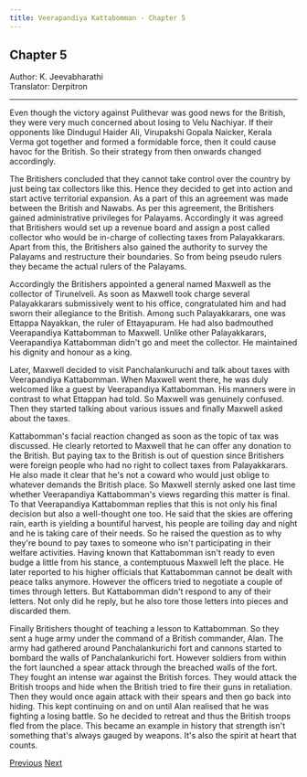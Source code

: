 ```yaml
---
title: Veerapandiya Kattabomman - Chapter 5
---
```


## Chapter 5
Author: K. Jeevabharathi  
Translator: Derpitron

---

Even though the victory against Pulithevar was good news for the British, they were very much concerned about losing to Velu Nachiyar. If their opponents like Dindugul Haider Ali, Virupakshi Gopala Naicker, Kerala Verma got together and formed a formidable force, then it could cause havoc for the British. So their strategy from then onwards changed accordingly.

The Britishers concluded that they cannot take control over the country by just being tax collectors like this. Hence they decided to get into action and start active territorial expansion. As a part of this an agreement was made between the British and Nawabs. As per this agreement, the Britishers gained administrative privileges for Palayams. Accordingly it was agreed that Britishers would set up a revenue board and assign a post called collector who would be in-charge of collecting taxes from Palayakkarars. Apart from this, the Britishers also gained the authority to survey the Palayams and restructure their boundaries. So from being pseudo rulers they became the actual rulers of the Palayams.

Accordingly the Britishers appointed a general named Maxwell as the collector of Tirunelveli. As soon as Maxwell took charge several Palayakkarars submissively went to his office, congratulated him and had sworn their allegiance to the British. Among such Palayakkarars, one was Ettappa Nayakkan, the ruler of Ettayapuram. He had also badmouthed Veerapandiya Kattabomman to Maxwell. Unlike other Palayakkarars, Veerapandiya Kattabomman didn't go and meet the collector. He maintained his dignity and honour as a king.

Later, Maxwell decided to visit Panchalankuruchi and talk about taxes with Veerapandiya Kattabomman. When Maxwell went there, he was duly welcomed like a guest by Veerapandiya Kattabomman. His manners were in contrast to what Ettappan had told. So Maxwell was genuinely confused. Then they started talking about various issues and finally Maxwell asked about the taxes.

Kattabomman's facial reaction changed as soon as the topic of tax was discussed. He clearly retorted to Maxwell that he can offer any donation to the British. But paying tax to the British is out of question since Britishers were foreign people who had no right to collect taxes from Palayakkarars. He also made it clear that he's not a coward who would just oblige to whatever demands the British place. So Maxwell sternly asked one last time whether Veerapandiya Kattabomman's views regarding this matter is final. To that Veerapandiya Kattabomman replies that this is not only his final decision but also a well-thought one too. He said that the skies are offering rain, earth is yielding a bountiful harvest, his people are toiling day and night and he is taking care of their needs. So he raised the question as to why they're bound to pay taxes to someone who isn't participating in their welfare activities. Having known that Kattabomman isn't ready to even budge a little from his stance, a contemptuous Maxwell left the place. He later reported to his higher officials that Kattabomman cannot be dealt with peace talks anymore. However the officers tried to negotiate a couple of times through letters. But Kattabomman didn't respond to any of their letters. Not only did he reply, but he also tore those letters into pieces and discarded them. 

Finally Britishers thought of teaching a lesson to Kattabomman. So they sent a huge army under the command of a British commander, Alan. The army had gathered around Panchalankurichi fort and cannons started to bombard the walls of Panchalankurichi fort. However soldiers from within the fort launched a spear attack through the breached walls of the fort. They fought an intense war against the British forces. They would attack the British troops and hide when the British tried to fire their guns in retaliation. Then they would once again attack with their spears and then go back into hiding. This kept continuing on and on until Alan realised that he was fighting a losing battle. So he decided to retreat and thus the British troops fled from the place. This became an example in history that strength isn't something that's always gauged by weapons. It's also the spirit at heart that counts.

<span class="prev">[Previous](./chapter-04.md)</span>
<span class="next">[Next](./chapter-06.md)</span>